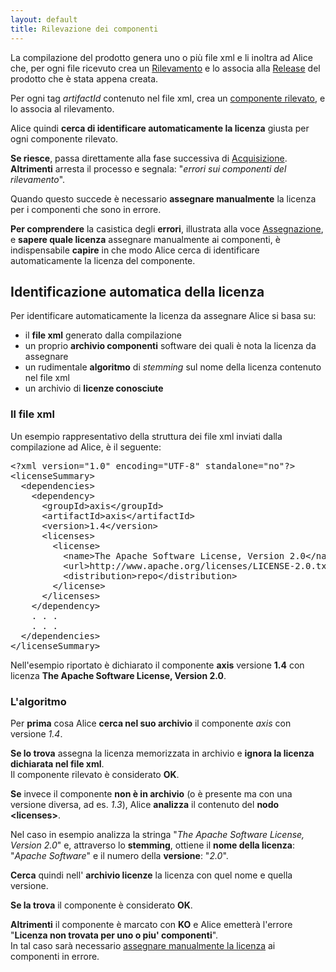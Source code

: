 ```yaml
---
layout: default
title: Rilevazione dei componenti 
---
```


La compilazione del prodotto genera uno o più file xml e li inoltra ad Alice che, per ogni file ricevuto crea un [Rilevamento](rilevamento) e lo associa alla [Release](release) del prodotto che è stata appena creata.  

Per ogni tag *artifactId* contenuto nel file xml, crea un [componente rilevato](componente), e lo associa al rilevamento.  

Alice quindi **cerca di identificare automaticamente la licenza** giusta per ogni componente rilevato.

**Se riesce**, passa direttamente alla fase successiva di [Acquisizione](acquisizione).  
**Altrimenti** arresta il processo e segnala: "*errori sui componenti del rilevamento*".

Quando questo succede è necessario **assegnare manualmente** la licenza per i componenti che sono in errore.


**Per comprendere** la casistica degli **errori**, illustrata alla voce [Assegnazione](assegnazione), e **sapere quale licenza** assegnare manualmente ai componenti, è indispensabile **capire** in che modo Alice cerca di identificare automaticamente la licenza del componente. 

## Identificazione automatica della licenza
Per identificare automaticamente la licenza da assegnare Alice si basa su:
- il **file xml** generato dalla compilazione
- un proprio **archivio componenti** software dei quali è nota la licenza da assegnare
- un rudimentale **algoritmo** di *stemming* sul nome della licenza contenuto nel file xml
- un archivio di **licenze conosciute**

### Il file xml
Un esempio rappresentativo della struttura dei file xml inviati dalla compilazione ad Alice, è il seguente:
<pre>
&lt;?xml version="1.0" encoding="UTF-8" standalone="no"?&gt;
&lt;licenseSummary&gt;
  &lt;dependencies&gt;
    &lt;dependency&gt;
      &lt;groupId&gt;axis&lt;/groupId&gt;
      &lt;artifactId&gt;axis&lt;/artifactId&gt;
      &lt;version&gt;1.4&lt;/version&gt;
      &lt;licenses&gt;
        &lt;license&gt;
          &lt;name&gt;The Apache Software License, Version 2.0&lt;/name&gt;
          &lt;url&gt;http://www.apache.org/licenses/LICENSE-2.0.txt&lt;/url&gt;
          &lt;distribution&gt;repo&lt;/distribution&gt;
        &lt;/license&gt;
      &lt;/licenses&gt;
    &lt;/dependency&gt;
    . . . 
    . . .
  &lt;/dependencies&gt;
&lt;/licenseSummary&gt;
</pre>

Nell'esempio riportato è dichiarato il componente **axis** versione **1.4** con licenza **The Apache Software License, Version 2.0**.

### L'algoritmo
Per **prima** cosa Alice **cerca nel suo archivio** il componente *axis* con versione *1.4*.  

**Se lo trova** assegna la licenza memorizzata in archivio e **ignora la licenza dichiarata nel file xml**.  
Il componente rilevato è considerato **OK**.

**Se** invece il componente **non è in archivio** (o è presente ma con una versione diversa, ad es. *1.3*), Alice **analizza** il contenuto del **nodo &lt;licenses&gt;**.

Nel caso in esempio analizza la stringa "*The Apache Software License, Version 2.0*" e, attraverso lo **stemming**, ottiene il **nome della licenza**: "*Apache Software*" e il numero della **versione**: "*2.0*".

**Cerca** quindi nell' **archivio licenze** la licenza con quel nome e quella versione.

**Se la trova** il componente è considerato **OK**.

**Altrimenti** il componente è marcato con **KO** e Alice emetterà l'errore "**Licenza non trovata per uno o piu' componenti**".  
In tal caso sarà necessario [assegnare manualmente la licenza](assegnazione) ai componenti in errore.
